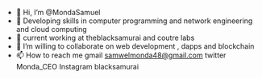 - 👋 Hi, I’m @MondaSamuel
- 👀 Developing skills  in computer programming and network engineering and cloud computing
- 🌱 current working at theblacksamurai and coutre labs
- 💞️ I’m willing to collaborate on web development , dapps and blockchain
- 📫 How to reach me gmail samwelmonda48@gmail.com  twitter Monda_CEO Instagram blacksamurai

<!---
MondaSamuel/MondaSamuel is a ✨ special ✨ repository because its `README.md` (this file) appears on your GitHub profile.
You can click the Preview link to take a look at your changes.
--->
